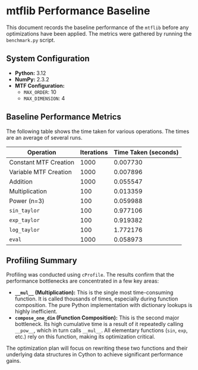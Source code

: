 # mtflib Performance Baseline

This document records the baseline performance of the `mtflib` before any optimizations have been applied. The metrics were gathered by running the `benchmark.py` script.

## System Configuration

*   **Python:** 3.12
*   **NumPy:** 2.3.2
*   **MTF Configuration:**
    *   `MAX_ORDER`: 10
    *   `MAX_DIMENSION`: 4

## Baseline Performance Metrics

The following table shows the time taken for various operations. The times are an average of several runs.

| Operation                 | Iterations | Time Taken (seconds) |
| ------------------------- | ---------- | -------------------- |
| Constant MTF Creation     | 1000       | 0.007730             |
| Variable MTF Creation     | 1000       | 0.007896             |
| Addition                  | 1000       | 0.055547             |
| Multiplication            | 100        | 0.013359             |
| Power (n=3)               | 100        | 0.059988             |
| `sin_taylor`              | 100        | 0.977106             |
| `exp_taylor`              | 100        | 0.919382             |
| `log_taylor`              | 100        | 1.772176             |
| `eval`                    | 1000       | 0.058973             |

## Profiling Summary

Profiling was conducted using `cProfile`. The results confirm that the performance bottlenecks are concentrated in a few key areas:

*   **`__mul__` (Multiplication):** This is the single most time-consuming function. It is called thousands of times, especially during function composition. The pure Python implementation with dictionary lookups is highly inefficient.
*   **`compose_one_dim` (Function Composition):** This is the second major bottleneck. Its high cumulative time is a result of it repeatedly calling `__pow__`, which in turn calls `__mul__`. All elementary functions (`sin`, `exp`, etc.) rely on this function, making its optimization critical.

The optimization plan will focus on rewriting these two functions and their underlying data structures in Cython to achieve significant performance gains.
